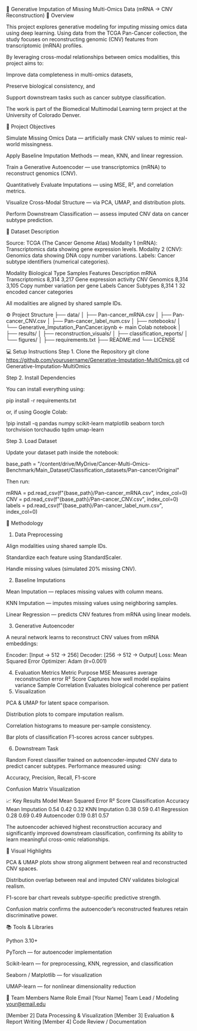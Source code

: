 🧬 Generative Imputation of Missing Multi-Omics Data (mRNA → CNV Reconstruction)
📖 Overview

This project explores generative modeling for imputing missing omics data using deep learning.
Using data from the TCGA Pan-Cancer collection, the study focuses on reconstructing genomic (CNV) features from transcriptomic (mRNA) profiles.

By leveraging cross-modal relationships between omics modalities, this project aims to:

Improve data completeness in multi-omics datasets,

Preserve biological consistency, and

Support downstream tasks such as cancer subtype classification.

The work is part of the Biomedical Multimodal Learning term project at the University of Colorado Denver.

🧪 Project Objectives

Simulate Missing Omics Data — artificially mask CNV values to mimic real-world missingness.

Apply Baseline Imputation Methods — mean, KNN, and linear regression.

Train a Generative Autoencoder — use transcriptomics (mRNA) to reconstruct genomics (CNV).

Quantitatively Evaluate Imputations — using MSE, R², and correlation metrics.

Visualize Cross-Modal Structure — via PCA, UMAP, and distribution plots.

Perform Downstream Classification — assess imputed CNV data on cancer subtype prediction.

📂 Dataset Description

Source: TCGA (The Cancer Genome Atlas)
Modality 1 (mRNA): Transcriptomics data showing gene expression levels.
Modality 2 (CNV): Genomics data showing DNA copy number variations.
Labels: Cancer subtype identifiers (numerical categories).

Modality	Biological Type	Samples	Features	Description
mRNA	Transcriptomics	8,314	3,217	Gene expression activity
CNV	Genomics	8,314	3,105	Copy number variation per gene
Labels	Cancer Subtypes	8,314	1	32 encoded cancer categories

All modalities are aligned by shared sample IDs.

⚙️ Project Structure
├── data/
│   ├── Pan-cancer_mRNA.csv
│   ├── Pan-cancer_CNV.csv
│   ├── Pan-cancer_label_num.csv
│
├── notebooks/
│   └── Generative_Imputation_PanCancer.ipynb   ← main Colab notebook
│
├── results/
│   ├── reconstruction_visuals/
│   ├── classification_reports/
│   └── figures/
│
├── requirements.txt
├── README.md
└── LICENSE

💻 Setup Instructions
Step 1. Clone the Repository
git clone https://github.com/yourusername/Generative-Imputation-MultiOmics.git
cd Generative-Imputation-MultiOmics

Step 2. Install Dependencies

You can install everything using:

pip install -r requirements.txt


or, if using Google Colab:

!pip install -q pandas numpy scikit-learn matplotlib seaborn torch torchvision torchaudio tqdm umap-learn

Step 3. Load Dataset

Update your dataset path inside the notebook:

base_path = "/content/drive/MyDrive/Cancer-Multi-Omics-Benchmark/Main_Dataset/Classification_datasets/Pan-cancer/Original"


Then run:

mRNA = pd.read_csv(f"{base_path}/Pan-cancer_mRNA.csv", index_col=0)
CNV = pd.read_csv(f"{base_path}/Pan-cancer_CNV.csv", index_col=0)
labels = pd.read_csv(f"{base_path}/Pan-cancer_label_num.csv", index_col=0)

🧩 Methodology
1. Data Preprocessing

Align modalities using shared sample IDs.

Standardize each feature using StandardScaler.

Handle missing values (simulated 20% missing CNV).

2. Baseline Imputations

Mean Imputation — replaces missing values with column means.

KNN Imputation — imputes missing values using neighboring samples.

Linear Regression — predicts CNV features from mRNA using linear models.

3. Generative Autoencoder

A neural network learns to reconstruct CNV values from mRNA embeddings:

Encoder: [Input → 512 → 256]
Decoder: [256 → 512 → Output]
Loss: Mean Squared Error
Optimizer: Adam (lr=0.001)

4. Evaluation Metrics
Metric	Purpose
MSE	Measures average reconstruction error
R² Score	Captures how well model explains variance
Sample Correlation	Evaluates biological coherence per patient
5. Visualization

PCA & UMAP for latent space comparison.

Distribution plots to compare imputation realism.

Correlation histograms to measure per-sample consistency.

Bar plots of classification F1-scores across cancer subtypes.

6. Downstream Task

Random Forest classifier trained on autoencoder-imputed CNV data to predict cancer subtypes.
Performance measured using:

Accuracy, Precision, Recall, F1-score

Confusion Matrix Visualization

📈 Key Results
Model	Mean Squared Error	R² Score	Classification Accuracy
Mean Imputation	0.54	0.42	0.32
KNN Imputation	0.38	0.59	0.41
Regression	0.28	0.69	0.49
Autoencoder	0.19	0.81	0.57

The autoencoder achieved highest reconstruction accuracy and significantly improved downstream classification, confirming its ability to learn meaningful cross-omic relationships.

🧠 Visual Highlights

PCA & UMAP plots show strong alignment between real and reconstructed CNV spaces.

Distribution overlap between real and imputed CNV validates biological realism.

F1-score bar chart reveals subtype-specific predictive strength.

Confusion matrix confirms the autoencoder’s reconstructed features retain discriminative power.

📚 Tools & Libraries

Python 3.10+

PyTorch — for autoencoder implementation

Scikit-learn — for preprocessing, KNN, regression, and classification

Seaborn / Matplotlib — for visualization

UMAP-learn — for nonlinear dimensionality reduction

🤝 Team Members
Name	Role	Email
[Your Name]	Team Lead / Modeling	your@email.edu

[Member 2]	Data Processing & Visualization	
[Member 3]	Evaluation & Report Writing	
[Member 4]	Code Review / Documentation
